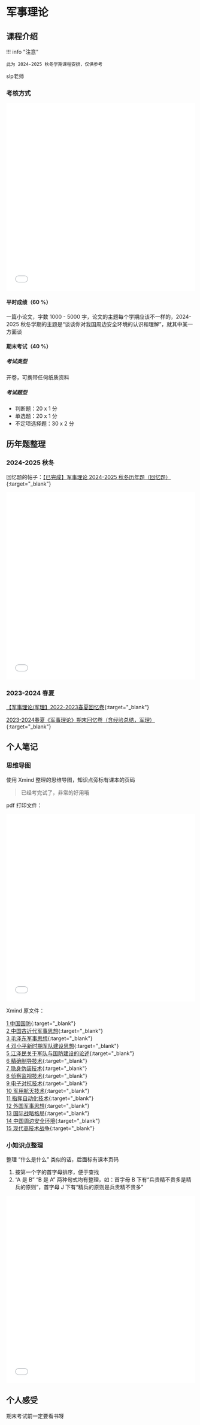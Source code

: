 # 军事理论

<!-- !!! tip "说明"

    本文档正在更新中…… -->

## 课程介绍

!!! info "注意"

    此为 2024-2025 秋冬学期课程安排，仅供参考

slp老师

### 考核方式

<embed src="../../../file/military_theory/military_doc1.pdf" width="100%" height="500">

#### 平时成绩（60 %）

一篇小论文，字数 1000 - 5000 字，论文的主题每个学期应该不一样的，2024-2025 秋冬学期的主题是“谈谈你对我国周边安全环境的认识和理解”，就其中某一方面谈

#### 期末考试（40 %）

##### 考试类型

开卷，可携带任何纸质资料

##### 考试题型

- 判断题：20 x 1 分
- 单选题：20 x 1 分
- 不定项选择题：30 x 2 分

## 历年题整理

### 2024-2025 秋冬

回忆题的帖子：[【已完成】军事理论 2024-2025 秋冬历年题（回忆题）](https://www.cc98.org/topic/6084580){:target="_blank"}

<!-- > 完整的文档预计 2025.1.9 上传至此页面 -->

<embed src="../../../file/military_theory/military_doc19.pdf" type="application/pdf" width="100%" height="500" />

### 2023-2024 春夏

[【军事理论/军理】2022-2023春夏回忆卷](https://www.cc98.org/topic/6084206){:target="_blank"}

[2023-2024春夏《军事理论》期末回忆卷（含经验总结，军理）](https://www.cc98.org/topic/5922335){:target="_blank"}

## 个人笔记

### 思维导图

使用 Xmind 整理的思维导图，知识点旁标有课本的页码

> 已经考完试了，非常的好用哦

pdf 打印文件：

<embed src="../../../file/military_theory/military_doc2.pdf" type="application/pdf" width="100%" height="500" />

Xmind 原文件：

[1 中国国防](../../file/military_theory/military_doc3.xmind){:target="_blank"}<br/>
[2 中国古近代军事思想](../../file/military_theory/military_doc4.xmind){:target="_blank"}<br/>
[3 毛泽东军事思想](../../file/military_theory/military_doc5.xmind){:target="_blank"}<br/>
[4 邓小平新时期军队建设思想](../../file/military_theory/military_doc6.xmind){:target="_blank"}<br/>
[5 江泽民关于军队与国防建设的论述](../../file/military_theory/military_doc7.xmind){:target="_blank"}<br/>
[6 精确制导技术](../../file/military_theory/military_doc8.xmind){:target="_blank"}<br/>
[7 隐身伪装技术](../../file/military_theory/military_doc9.xmind){:target="_blank"}<br/>
[8 侦察监视技术](../../file/military_theory/military_doc10.xmind){:target="_blank"}<br/>
[9 电子对抗技术](../../file/military_theory/military_doc11.xmind){:target="_blank"}<br/>
[10 军用航天技术](../../file/military_theory/military_doc12.xmind){:target="_blank"}<br/>
[11 指挥自动化技术](../../file/military_theory/military_doc13.xmind){:target="_blank"}<br/>
[12 外国军事思想](../../file/military_theory/military_doc14.xmind){:target="_blank"}<br/>
[13 国际战略格局](../../file/military_theory/military_doc15.xmind){:target="_blank"}<br/>
[14 中国周边安全环境](../../file/military_theory/military_doc16.xmind){:target="_blank"}<br/>
[15 现代高技术战争](../../file/military_theory/military_doc17.xmind){:target="_blank"}

### 小知识点整理

整理 “什么是什么” 类似的话，后面标有课本页码

1. 按第一个字的首字母排序，便于查找
2. “A 是 B” “B 是 A” 两种句式均有整理，如：首字母 B 下有“兵贵精不贵多是精兵的原则”，首字母 J 下有“精兵的原则是兵贵精不贵多”

<embed src="../../../file/military_theory/military_doc18.pdf" type="application/pdf" width="100%" height="500" />

## 个人感受

期末考试前一定要看书呀